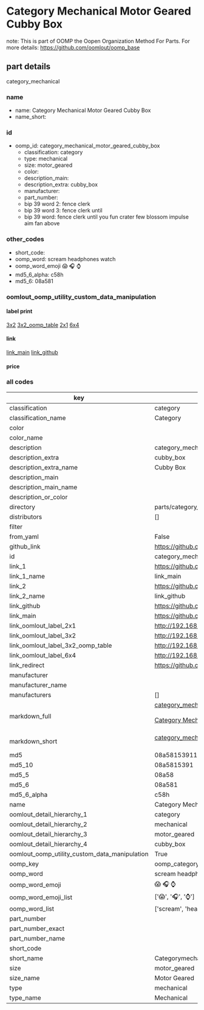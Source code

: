 # Category Mechanical Motor Geared Cubby Box  

note: This is part of OOMP the Oopen Organization Method For Parts. For more details: https://github.com/oomlout/oomp_base

##  part details
  



category_mechanical



### name
* name: Category Mechanical Motor Geared Cubby Box
* name_short: 
### id
* oomp_id: category_mechanical_motor_geared_cubby_box
  * classification: category
  * type: mechanical
  * size: motor_geared
  * color: 
  * description_main: 
  * description_extra: cubby_box
  * manufacturer: 
  * part_number: 
  * bip 39 word 2: fence clerk
  * bip 39 word 3: fence clerk until
  * bip 39 word: fence clerk until you fun crater few blossom impulse aim fan above

### other_codes
* short_code: 
* oomp_word: scream headphones watch
* oomp_word_emoji :scream: :headphones: :watch:
* md5_6_alpha: c58h
* md5_6: 08a581






### oomlout_oomp_utility_custom_data_manipulation
#### label print
[3x2](http://192.168.1.245:1112/?label=oomp%20c58h)
[3x2_oomp_table](http://192.168.1.108:1112/?label=oomp%20c58h)
[2x1](http://192.168.1.242:1112/?label=oomp%20c58h)
[6x4](http://192.168.1.55:1112/?label=oomp%20c58h)    

#### link

[link_main](https://github.com/oomlout/oomlout_oomp_version_1_messy/tree/main/parts/category_mechanical_motor_geared_cubby_box) [link_github](https://github.com/oomlout/oomlout_oomp_version_1_messy/tree/main/parts/category_mechanical_motor_geared_cubby_box)                             

#### price







### all codes 
| key | value |  
| --- | --- |  
| classification | category |  
| classification_name | Category |  
| color |  |  
| color_name |  |  
| description | category_mechanical |  
| description_extra | cubby_box |  
| description_extra_name | Cubby Box |  
| description_main |  |  
| description_main_name |  |  
| description_or_color |   |  
| directory | parts/category_mechanical_motor_geared_cubby_box |  
| distributors | [] |  
| filter |  |  
| from_yaml | False |  
| github_link | https://github.com/oomlout/oomlout_oomp_part_src/tree/main/parts/category_mechanical_motor_geared_cubby_box |  
| id | category_mechanical_motor_geared_cubby_box |  
| link_1 | https://github.com/oomlout/oomlout_oomp_version_1_messy/tree/main/parts/category_mechanical_motor_geared_cubby_box |  
| link_1_name | link_main |  
| link_2 | https://github.com/oomlout/oomlout_oomp_version_1_messy/tree/main/parts/category_mechanical_motor_geared_cubby_box |  
| link_2_name | link_github |  
| link_github | https://github.com/oomlout/oomlout_oomp_version_1_messy/tree/main/parts/category_mechanical_motor_geared_cubby_box |  
| link_main | https://github.com/oomlout/oomlout_oomp_version_1_messy/tree/main/parts/category_mechanical_motor_geared_cubby_box |  
| link_oomlout_label_2x1 | http://192.168.1.242:1112/?label=oomp%20c58h |  
| link_oomlout_label_3x2 | http://192.168.1.245:1112/?label=oomp%20c58h |  
| link_oomlout_label_3x2_oomp_table | http://192.168.1.108:1112/?label=oomp%20c58h |  
| link_oomlout_label_6x4 | http://192.168.1.55:1112/?label=oomp%20c58h |  
| link_redirect | https://github.com/oomlout/oomlout_oomp_version_1_messy/tree/main/parts/category_mechanical_motor_geared_cubby_box |  
| manufacturer |  |  
| manufacturer_name |  |  
| manufacturers | [] |  
| markdown_full | [category_mechanical_motor_geared_cubby_box](none)<br>[](none)<br>[Category Mechanical Motor Geared Cubby Box](none)<br><br> |  
| markdown_short | [category_mechanical_motor_geared_cubby_box](none)<br><br> |  
| md5 | 08a5815391180ab0ca2f0ff3dc4a9aa8 |  
| md5_10 | 08a5815391 |  
| md5_5 | 08a58 |  
| md5_6 | 08a581 |  
| md5_6_alpha | c58h |  
| name | Category Mechanical Motor Geared Cubby Box |  
| oomlout_detail_hierarchy_1 | category |  
| oomlout_detail_hierarchy_2 | mechanical |  
| oomlout_detail_hierarchy_3 | motor_geared |  
| oomlout_detail_hierarchy_4 | cubby_box |  
| oomlout_oomp_utility_custom_data_manipulation | True |  
| oomp_key | oomp_category_mechanical_motor_geared_cubby_box |  
| oomp_word | scream headphones watch |  
| oomp_word_emoji | :scream: :headphones: :watch: |  
| oomp_word_emoji_list | [':scream:', ':headphones:', ':watch:'] |  
| oomp_word_list | ['scream', 'headphones', 'watch'] |  
| part_number |  |  
| part_number_exact |  |  
| part_number_name |  |  
| short_code |  |  
| short_name | Categorymechanical |  
| size | motor_geared |  
| size_name | Motor Geared |  
| type | mechanical |  
| type_name | Mechanical |  
